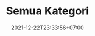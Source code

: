 ---
date: 2021-12-22T23:33:56+07:00
title: Semua Kategori
url: kategori
summary: Telusuri konten berdasarkan kesamaan pengkategorian
description: Telusuri konten berdasarkan kesamaan pengkategorian
---